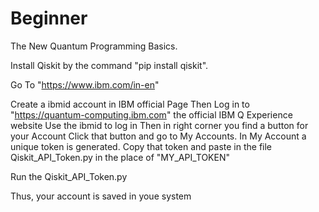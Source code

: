 # Beginner
The New Quantum Programming Basics.

Install Qiskit by the command "pip install qiskit".

Go To "https://www.ibm.com/in-en"

Create a ibmid account in IBM official Page
Then Log in to "https://quantum-computing.ibm.com" the official IBM Q Experience website
Use the ibmid to log in 
Then in right corner you find a button for your Account
Click that button and go to My Accounts. 
In My Account a unique token is generated. 
Copy that token and paste in the file Qiskit_API_Token.py in the place of "MY_API_TOKEN"

Run the Qiskit_API_Token.py

Thus, your account is saved in youe system
